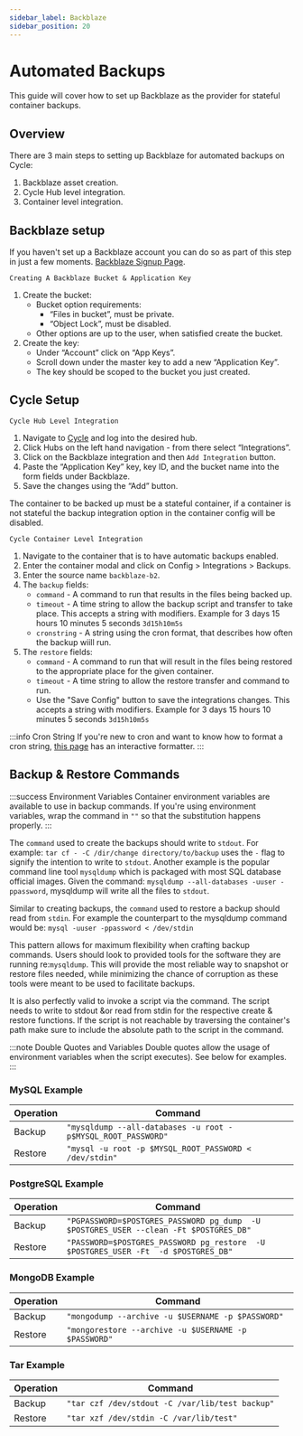 ```yaml
---
sidebar_label: Backblaze
sidebar_position: 20
---
```


# Automated Backups

This guide will cover how to set up Backblaze as the provider for stateful container backups.

## Overview

There are 3 main steps to setting up Backblaze for automated backups on Cycle:

1. Backblaze asset creation.
2. Cycle Hub level integration.
3. Container level integration.

## Backblaze setup

If you haven't set up a Backblaze account you can do so as part of this step in just a few moments.
[Backblaze Signup Page](https://www.backblaze.com/b2/sign-up.html?referrer=compute&utm_source=Partner&utm_medium=cycle-announcement&utm_campaign=10-gb-free&utm_content=cta).

`Creating A Backblaze Bucket & Application Key`

1. Create the bucket:
   - Bucket option requirements:
     - “Files in bucket”, must be private.
     - “Object Lock”, must be disabled.
   - Other options are up to the user, when satisfied create the bucket.
2. Create the key:
   - Under “Account” click on “App Keys”.
   - Scroll down under the master key to add a new “Application Key”.
   - The key should be scoped to the bucket you just created.

## Cycle Setup

`Cycle Hub Level Integration`

1. Navigate to [Cycle](https://portal.cycle.io) and log into the desired hub.
2. Click Hubs on the left hand navigation - from there select “Integrations”.
3. Click on the Backblaze integration and then `Add Integration` button.
3. Paste the “Application Key” key, key ID, and the bucket name into the form fields under Backblaze.
4. Save the changes using the “Add” button.

The container to be backed up must be a stateful container, if a container is not stateful the backup integration option in the container config will be disabled.

`Cycle Container Level Integration`

1. Navigate to the container that is to have automatic backups enabled.
2. Enter the container modal and click on Config > Integrations > Backups.
3. Enter the source name `backblaze-b2`.
4. The `backup` fields:
   - `command` - A command to run that results in the files being backed up.
   - `timeout` - A time string to allow the backup script and transfer to take place. This accepts a string with modifiers. Example for 3 days 15 hours 10 minutes 5 seconds `3d15h10m5s`
   - `cronstring` - A string using the cron format, that describes how often the backup wiill run.
5. The `restore` fields:
   - `command` - A command to run that will result in the files being restored to the appropriate place for the given container.
   - `timeout` - A time string to allow the restore transfer and command to run.
   - Use the "Save Config" button to save the integrations changes. This accepts a string with modifiers. Example for 3 days 15 hours 10 minutes 5 seconds `3d15h10m5s`

:::info Cron String
If you're new to cron and want to know how to format a cron string, [this page](https://crontab.guru/) has an interactive formatter.
:::

## Backup & Restore Commands

:::success Environment Variables
Container environment variables are available to use in backup commands.  If you're using environment variables, wrap the command in `""` so that the substitution happens properly.
:::

The `command` used to create the backups should write to `stdout`. For example: `tar cf - -C /dir/change directory/to/backup` uses the `-` flag to signify the intention to write to `stdout`. Another example is the popular command line tool `mysqldump` which is packaged with most SQL database official images. Given the command: `mysqldump --all-databases -uuser -ppassword`, mysqldump will write all the files to `stdout`.

Similar to creating backups, the `command` used to restore a backup should read from `stdin`. For example the counterpart to the mysqldump command would be: `mysql -uuser -ppassword < /dev/stdin`

This pattern allows for maximum flexibility when crafting backup commands. Users should look to provided tools for the software they are running re:`mysqldump`. This will provide the most reliable way to snapshot or restore files needed, while minimizing the chance of corruption as these tools were meant to be used to facilitate backups.

It is also perfectly valid to invoke a script via the command. The script needs to write to stdout &or read from stdin for the respective create & restore functions. If the script is not reachable by traversing the container's path make sure to include the absolute path to the script in the command.

:::note Double Quotes and Variables
Double quotes allow the usage of environment variables when the script   executes). See below for examples.
:::

### MySQL Example



| Operation | Command                                              |
|-----------|------------------------------------------------------|
| Backup    | `"mysqldump --all-databases -u root -p$MYSQL_ROOT_PASSWORD"` |
| Restore   | `"mysql -u root -p $MYSQL_ROOT_PASSWORD < /dev/stdin"`       |


### PostgreSQL Example

| Operation | Command                                               |
|-----------|-------------------------------------------------------|
| Backup    | `"PGPASSWORD=$POSTGRES_PASSWORD pg_dump  -U $POSTGRES_USER --clean -Ft $POSTGRES_DB"` |
| Restore   | `"PASSWORD=$POSTGRES_PASSWORD pg_restore  -U $POSTGRES_USER -Ft  -d $POSTGRES_DB"`      |


### MongoDB Example

| Operation | Command                                         |
|-----------|-------------------------------------------------|
| Backup    | `"mongodump --archive -u $USERNAME -p $PASSWORD"` |
| Restore   | `"mongorestore --archive -u $USERNAME -p $PASSWORD"` |


### Tar Example

| Operation | Command                               |
|-----------|---------------------------------------|
| Backup    | `"tar czf /dev/stdout -C /var/lib/test backup"` |
| Restore   | `"tar xzf /dev/stdin -C /var/lib/test"`         |
